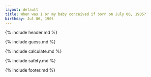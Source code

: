 ```yaml
---
layout: default
title: When was I or my baby conceived if born on July 06, 1905?
birthday: Jul 06, 1905
---
```


{% include header.md %}

{% include guess.md %}

{% include calculate.md %}

{% include safety.md %}

{% include footer.md %}




